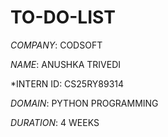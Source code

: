 # TO-DO-LIST
*COMPANY*: CODSOFT

*NAME*: ANUSHKA TRIVEDI

*INTERN ID: CS25RY89314

*DOMAIN*: PYTHON PROGRAMMING

*DURATION*: 4 WEEKS
